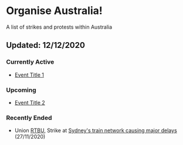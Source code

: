 # Organise Australia!
A list of strikes and protests within Australia

## Updated: 12/12/2020

### Currently Active
* [Event Title 1](https://github.com/SpaceManSparrow/OrganiseAustralia)

### Upcoming
* [Event Title 2](https://github.com/SpaceManSparrow/OrganiseAustralia)

### Recently Ended
* Union [RTBU](http://www.rtbu.org.au/), Strike at [Sydney's train network causing major delays](https://www.9news.com.au/national/nsw-train-delays-sydney-blue-mountains-gosford-services-disrupted-over-industrial-action/7827b2b8-4a0b-4ad8-bc45-df5acd373ea9) (27/11/2020)
